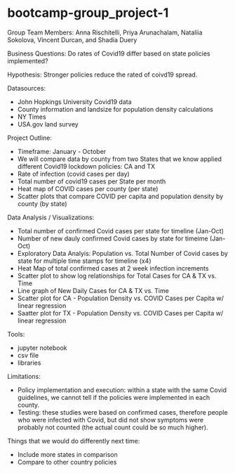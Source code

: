 # bootcamp-group_project-1

Group Team Members: Anna Rischitelli, Priya Arunachalam, Nataliia Sokolova, Vincent Durcan, and Shadia Duery

Business Questions:
Do rates of Covid19 differ based on state policies implemented?

Hypothesis:
Stronger policies reduce the rated of coivd19 spread.



Datasources:

- John Hopkings University Covid19 data
- County information and landsize for population density calculations
- NY Times
- USA.gov land survey

Project Outline:

- Timeframe: January - October
- We will compare data by county from two States that we know applied different Covid19 lockdown policies: CA and TX
- Rate of infection (covid cases per day)
- Total number of covid19 cases per State per month
- Heat map of COVID cases per county (per state)
- Scatter plots that compare COVID per capita and population density by county (by state)

Data Analysis / Visualizations:

- Total number of confirmed Covid cases per state for timeline (Jan-Oct) 
- Number of new dauly confirmed Covid cases by state for timeime (Jan-Oct)
- Exploratory Data Analyis: Population vs. Total Number of Covid cases by state for multiple time stamps for timeline (x4)
- Heat Map of total confirmed cases at 2 week infection increments
- Scatter plot to show log relationships for Total Cases for CA & TX vs. Time
- Line graph of New Daily Cases for CA & TX vs. Time
- Scatter plot for CA - Population Density vs. COVID Cases per Capita w/ linear regression 
- Saatter plot for TX - Population Density vs. COVID Cases per Capita w/ linear regression

Tools:

- jupyter notebook
- csv file
- libraries

Limitations:
- Policy implementation and execution: within a state with the same Covid guidelines, we cannot tell if the policies were implemented in each county. 
- Testing: these studies were based on confirmed cases, therefore people who were infected with Covid, but did not show symptoms were probably not counted (the actual count could be so much higher).

Things that we would do differently next time:
- Include more states in comparison
- Compare to other country policies